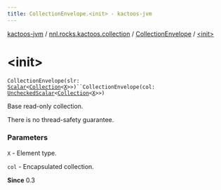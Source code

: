 ```yaml
---
title: CollectionEnvelope.<init> - kactoos-jvm
---
```


[kactoos-jvm](../../index.html) / [nnl.rocks.kactoos.collection](../index.html) / [CollectionEnvelope](index.html) / [&lt;init&gt;](./-init-.html)

# &lt;init&gt;

`CollectionEnvelope(slr: `[`Scalar`](../../nnl.rocks.kactoos/-scalar/index.html)`<`[`Collection`](https://kotlinlang.org/api/latest/jvm/stdlib/kotlin.collections/-collection/index.html)`<`[`X`](index.html#X)`>>)``CollectionEnvelope(col: `[`UncheckedScalar`](../../nnl.rocks.kactoos.scalar/-unchecked-scalar/index.html)`<`[`Collection`](https://kotlinlang.org/api/latest/jvm/stdlib/kotlin.collections/-collection/index.html)`<`[`X`](index.html#X)`>>)`

Base read-only collection.

There is no thread-safety guarantee.

### Parameters

`X` - Element type.

`col` - Encapsulated collection.

**Since**
0.3

